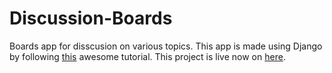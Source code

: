 # Discussion-Boards
Boards app for disscusion on various topics.
This app is made using Django by following [this](https://simpleisbetterthancomplex.com/series/beginners-guide/1.11/) awesome tutorial.
This project is live now on [here](https://pure-retreat-70223.herokuapp.com/boards/).
